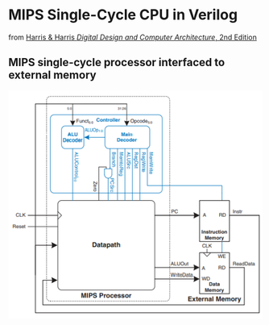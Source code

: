 # MIPS Single-Cycle CPU in Verilog

from [Harris & Harris _Digital Design and Computer Architecture_, 2nd Edition](https://booksite.elsevier.com/9780123944245/?ISBN=9780123944245)

## MIPS single-cycle processor interfaced to external memory
![MIPS single-cycle processor interfaced to external memory](images/MIPS_single-cycle_processor_interfaced_to_external_memory.png)
